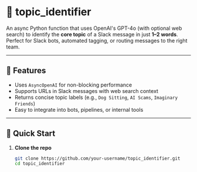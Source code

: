 # 🧠 topic_identifier

An async Python function that uses OpenAI's GPT-4o (with optional web search) to identify the **core topic** of a Slack message in just **1–2 words**. Perfect for Slack bots, automated tagging, or routing messages to the right team.

---

## 🔧 Features

- Uses `AsyncOpenAI` for non-blocking performance
- Supports URLs in Slack messages with web search context
- Returns concise topic labels (e.g., `Dog Sitting`, `AI Scams`, `Imaginary Friends`)
- Easy to integrate into bots, pipelines, or internal tools

---

## 🚀 Quick Start

1. **Clone the repo**
   ```bash
   git clone https://github.com/your-username/topic_identifier.git
   cd topic_identifier
